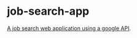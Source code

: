 # job-search-app
[A job search web application using a google API](https://cloud.google.com/talent-solution/job-search/v3/docs/basics).
